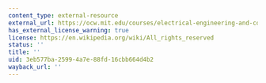 ```yaml
---
content_type: external-resource
external_url: https://ocw.mit.edu/courses/electrical-engineering-and-computer-science/6-01sc-introduction-to-electrical-engineering-and-computer-science-i-spring-2011/instructor-insights/formative-assessment-during-design-labs/electronic-help-queue/ig1_queue.png
has_external_license_warning: true
license: https://en.wikipedia.org/wiki/All_rights_reserved
status: ''
title: ''
uid: 3eb577ba-2599-4a7e-88fd-16cbb664d4b2
wayback_url: ''
---
```

